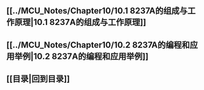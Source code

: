 ## [[../MCU_Notes/Chapter10/10.1 8237A的组成与工作原理|10.1 8237A的组成与工作原理]]
## [[../MCU_Notes/Chapter10/10.2 8237A的编程和应用举例|10.2 8237A的编程和应用举例]]
## [[目录|回到目录]]